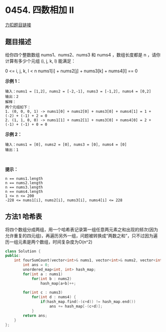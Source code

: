 # 0454. 四数相加 II   

[力扣题目链接](https://leetcode-cn.com/problems/4sum-ii/)         


## 题目描述  

给你四个整数数组 nums1、nums2、nums3 和 nums4 ，数组长度都是 n ，请你计算有多少个元组 (i, j, k, l) 能满足：

0 <= i, j, k, l < n
nums1[i] + nums2[j] + nums3[k] + nums4[l] == 0
 

**示例 1：**

    输入：nums1 = [1,2], nums2 = [-2,-1], nums3 = [-1,2], nums4 = [0,2]
    输出：2
    解释：
    两个元组如下：
    1. (0, 0, 0, 1) -> nums1[0] + nums2[0] + nums3[0] + nums4[1] = 1 + (-2) + (-1) + 2 = 0
    2. (1, 1, 0, 0) -> nums1[1] + nums2[1] + nums3[0] + nums4[0] = 2 + (-1) + (-1) + 0 = 0

**示例 2：**

    输入：nums1 = [0], nums2 = [0], nums3 = [0], nums4 = [0]
    输出：1
 

**提示：**

    n == nums1.length
    n == nums2.length
    n == nums3.length
    n == nums4.length
    1 <= n <= 200
    -228 <= nums1[i], nums2[i], nums3[i], nums4[i] <= 228



## 方法1 哈希表  

将四个数组分成两组，用一个哈希表记录第一组任意两元素之和出现的频次(因为允许重复的四元组)，再遍历另外一组，问题被转换成“两数之和”，只不过因为遍历一组元素是两个数组，时间复杂度为O(n^2)  

```cpp
class Solution {
public:
    int fourSumCount(vector<int>& nums1, vector<int>& nums2, vector<int>& nums3, vector<int>& nums4) {
        int ans = 0;
        unordered_map<int, int> hash_map;
        for(int a : nums1)
            for(int b : nums2)
                hash_map[a+b]++;
        
        for(int c : nums3)   
            for(int d : nums4) {
                if(hash_map.find(-(c+d)) != hash_map.end())
                    ans += hash_map[-(c+d)];
            }
        return ans;
    }
};
```